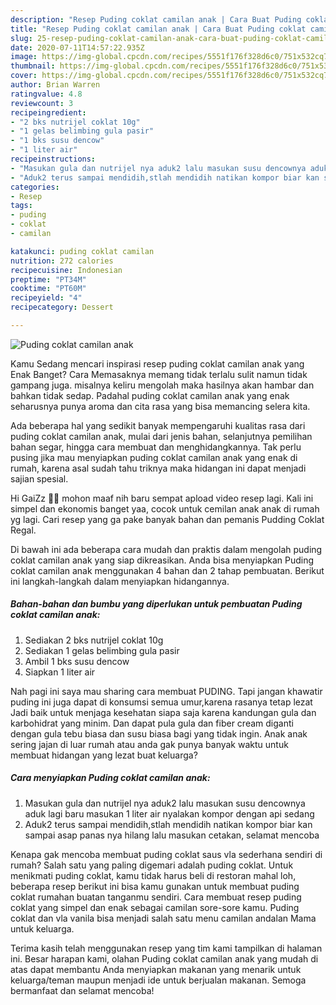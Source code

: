 ```yaml
---
description: "Resep Puding coklat camilan anak | Cara Buat Puding coklat camilan anak Yang Enak dan Simpel"
title: "Resep Puding coklat camilan anak | Cara Buat Puding coklat camilan anak Yang Enak dan Simpel"
slug: 25-resep-puding-coklat-camilan-anak-cara-buat-puding-coklat-camilan-anak-yang-enak-dan-simpel
date: 2020-07-11T14:57:22.935Z
image: https://img-global.cpcdn.com/recipes/5551f176f328d6c0/751x532cq70/puding-coklat-camilan-anak-foto-resep-utama.jpg
thumbnail: https://img-global.cpcdn.com/recipes/5551f176f328d6c0/751x532cq70/puding-coklat-camilan-anak-foto-resep-utama.jpg
cover: https://img-global.cpcdn.com/recipes/5551f176f328d6c0/751x532cq70/puding-coklat-camilan-anak-foto-resep-utama.jpg
author: Brian Warren
ratingvalue: 4.8
reviewcount: 3
recipeingredient:
- "2 bks nutrijel coklat 10g"
- "1 gelas belimbing gula pasir"
- "1 bks susu dencow"
- "1 liter air"
recipeinstructions:
- "Masukan gula dan nutrijel nya aduk2 lalu masukan susu dencownya aduk lagi baru masukan 1 liter air nyalakan kompor dengan api sedang"
- "Aduk2 terus sampai mendidih,stlah mendidih natikan kompor biar kan sampai asap panas nya hilang lalu masukan cetakan, selamat mencoba"
categories:
- Resep
tags:
- puding
- coklat
- camilan

katakunci: puding coklat camilan 
nutrition: 272 calories
recipecuisine: Indonesian
preptime: "PT34M"
cooktime: "PT60M"
recipeyield: "4"
recipecategory: Dessert

---
```



![Puding coklat camilan anak](https://img-global.cpcdn.com/recipes/5551f176f328d6c0/751x532cq70/puding-coklat-camilan-anak-foto-resep-utama.jpg)

Kamu Sedang mencari inspirasi resep puding coklat camilan anak yang Enak Banget? Cara Memasaknya memang tidak terlalu sulit namun tidak gampang juga. misalnya keliru mengolah maka hasilnya akan hambar dan bahkan tidak sedap. Padahal puding coklat camilan anak yang enak seharusnya punya aroma dan cita rasa yang bisa memancing selera kita.

Ada beberapa hal yang sedikit banyak mempengaruhi kualitas rasa dari puding coklat camilan anak, mulai dari jenis bahan, selanjutnya pemilihan bahan segar, hingga cara membuat dan menghidangkannya. Tak perlu pusing jika mau menyiapkan puding coklat camilan anak yang enak di rumah, karena asal sudah tahu triknya maka hidangan ini dapat menjadi sajian spesial.

Hi GaiZz 🙏😃 mohon maaf nih baru sempat apload video resep lagi. Kali ini simpel dan ekonomis banget yaa, cocok untuk cemilan anak anak di rumah yg lagi. Cari resep yang ga pake banyak bahan dan pemanis Pudding Coklat Regal.


Di bawah ini ada beberapa cara mudah dan praktis dalam mengolah puding coklat camilan anak yang siap dikreasikan. Anda bisa menyiapkan Puding coklat camilan anak menggunakan 4 bahan dan 2 tahap pembuatan. Berikut ini langkah-langkah dalam menyiapkan hidangannya.

<!--inarticleads1-->

##### Bahan-bahan dan bumbu yang diperlukan untuk pembuatan Puding coklat camilan anak:

1. Sediakan 2 bks nutrijel coklat 10g
1. Sediakan 1 gelas belimbing gula pasir
1. Ambil 1 bks susu dencow
1. Siapkan 1 liter air


Nah pagi ini saya mau sharing cara membuat PUDING. Tapi jangan khawatir puding ini juga dapat di konsumsi semua umur,karena rasanya tetap lezat Jadi baik untuk menjaga kesehatan siapa saja karena kandungan gula dan karbohidrat yang minim. Dan dapat pula gula dan fiber cream diganti dengan gula tebu biasa dan susu biasa bagi yang tidak ingin. Anak anak sering jajan di luar rumah atau anda gak punya banyak waktu untuk membuat hidangan yang lezat buat keluarga? 

<!--inarticleads2-->

##### Cara menyiapkan Puding coklat camilan anak:

1. Masukan gula dan nutrijel nya aduk2 lalu masukan susu dencownya aduk lagi baru masukan 1 liter air nyalakan kompor dengan api sedang
1. Aduk2 terus sampai mendidih,stlah mendidih natikan kompor biar kan sampai asap panas nya hilang lalu masukan cetakan, selamat mencoba


Kenapa gak mencoba membuat puding coklat saus vla sederhana sendiri di rumah? Salah satu yang paling digemari adalah puding coklat. Untuk menikmati puding coklat, kamu tidak harus beli di restoran mahal loh, beberapa resep berikut ini bisa kamu gunakan untuk membuat puding coklat rumahan buatan tanganmu sendiri. Cara membuat resep puding coklat yang simpel dan enak sebagai camilan sore-sore kamu. Puding coklat dan vla vanila bisa menjadi salah satu menu camilan andalan Mama untuk keluarga. 

Terima kasih telah menggunakan resep yang tim kami tampilkan di halaman ini. Besar harapan kami, olahan Puding coklat camilan anak yang mudah di atas dapat membantu Anda menyiapkan makanan yang menarik untuk keluarga/teman maupun menjadi ide untuk berjualan makanan. Semoga bermanfaat dan selamat mencoba!
